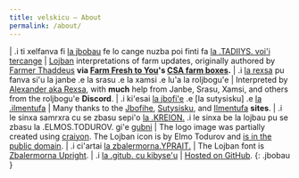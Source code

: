 ```yaml
---
title: velskicu — About
permalink: /about/
---
```


| .i ti xelfanva fi [la jbobau] fe lo cange nuzba poi finti fa [la .TADIIYS. voi'i tercange] | [Lojban] interpretations of farm updates, originally authored by [Farmer Thaddeus] **via [Farm Fresh to You]'s [CSA farm boxes].**
| .i [la rexsa] pu fanva si'u la janbe .e la srasu .e la xamsi .e lu'a la roljbogu'e | Interpreted by [Alexander aka Rexsa], with **much** help from Janbe, Srasu, Xamsi, and others from the roljbogu'e **Discord**.
| .i ki'esai [la jbofi'e] .e [la sutysisku] .e [la .ilmentufa] | Many thanks to the [Jbofihe], [Sutysisku], and [Ilmentufa] **sites**.
| .i le sinxa samrxra cu se zbasu sepi'o [la .KREION.] .i le sinxa be la lojbau pu se zbasu la .ELMOS.TODUROV. gi'e [gubni] | The logo image was partially created using [craiyon]. The Lojban icon is by Elmo Todurov and [is in the public domain].
| .i ci'artai [la zbalermorna.YPRAIT.] | The Lojban font is [Zbalermorna Upright].
| .i [la .gitub. cu kibyse'u] | [Hosted on GitHub].
{: .jbobau }

[gubni]: https://commons.wikimedia.org/wiki/File:Lojban_logo.svg
[Alexander aka Rexsa]: https://mastodon.xyz/web/@alxndr
[CSA farm boxes]: https://wikipedia.org/wiki/Community-supported_agriculture
[Farm Fresh to You]: https://farmfreshtoyou.com
[Farmer Thaddeus]: https://instagram.com/farmerthaddeus
[Hosted on GitHub]: https://github.com/alxndr/lahau-rahi-le-cange-lehu
[Ilmentufa]: https://lojban.github.io/ilmentufa/glosser/glosser.htm
[Jbofihe]: https://jboski.lojban.org
[Lojban]: https://mw.lojban.org
[Sutysisku]: https://la-lojban.github.io/sutysisku/lojban
[Zbalermorna Upright]: https://github.com/jackhumbert/zbalermorna-upright-font
[craiyon]: https://www.craiyon.com
[is in the public domain]: https://commons.wikimedia.org/wiki/File:Lojban_logo.svg
[la .gitub. cu kibyse'u]: https://github.com/alxndr/lahau-rahi-le-cange-lehu
[la .ilmentufa]: https://lojban.github.io/ilmentufa/glosser/glosser.htm
[la jbobau]: https://mw.lojban.org
[la jbofi'e]: https://jboski.lojban.org
[la rexsa]: https://mastodon.xyz/web/@alxndr
[la .sutysisku]: https://la-lojbangithub.io/sutysisku/lojban
[la zbalermorna.YPRAIT.]: https://github.com/jackhumbert/zbalermorna-upright-font
[la .KREION.]: https://www.craiyon.com
[la .TADIIYS. voi'i tercange]: https://instagram.com/farmerthaddeus
